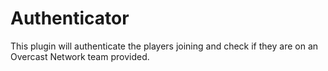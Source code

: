 # Authenticator
This plugin will authenticate the players joining and check if they are on an Overcast Network team provided.
